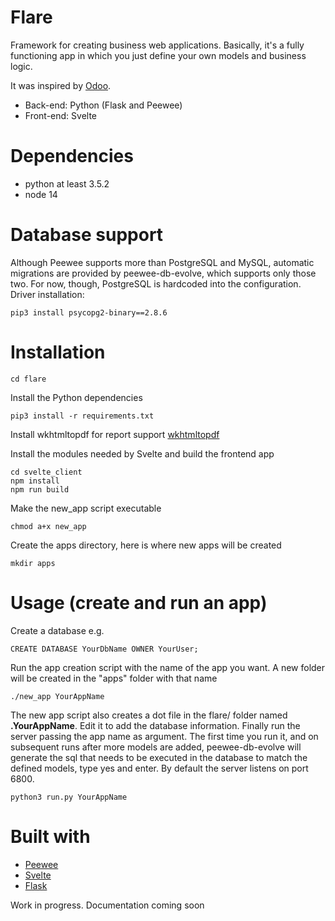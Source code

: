 # Flare
Framework for creating business web applications. Basically, it's a fully functioning app in which you just define your own models and business logic.

It was inspired by [Odoo](https://odoo.com).

- Back-end: Python (Flask and Peewee)
- Front-end: Svelte

# Dependencies
- python at least 3.5.2
- node 14

# Database support
Although Peewee supports more than PostgreSQL and MySQL, automatic migrations are provided by peewee-db-evolve, which supports only those two. For now, though, PostgreSQL is hardcoded into the configuration. Driver installation:

    pip3 install psycopg2-binary==2.8.6

# Installation
    cd flare

Install the Python dependencies

    pip3 install -r requirements.txt

Install wkhtmltopdf for report support
    [wkhtmltopdf](https://wkhtmltopdf.org/downloads.html)
    
Install the modules needed by Svelte and build the frontend app

    cd svelte_client
    npm install
    npm run build
    
Make the new_app script executable

    chmod a+x new_app

Create the apps directory, here is where new apps will be created

    mkdir apps

# Usage (create and run an app)
Create a database e.g.

    CREATE DATABASE YourDbName OWNER YourUser;

Run the app creation script with the name of the app you want. A new folder will be created in the "apps" folder with that name

    ./new_app YourAppName

The new app script also creates a dot file in the flare/ folder named **.YourAppName**. Edit it to add the database information. Finally run the server passing the app name as argument. The first time you run it, and on subsequent runs after more models are added, peewee-db-evolve will generate the sql that needs to be executed in the database to match the defined models, type yes and enter. By default the server listens on port 6800.

    python3 run.py YourAppName

# Built with
- [Peewee](http://docs.peewee-orm.com/en/latest/)
- [Svelte](https://svelte.dev/)
- [Flask](https://flask.palletsprojects.com/)


Work in progress. Documentation coming soon
